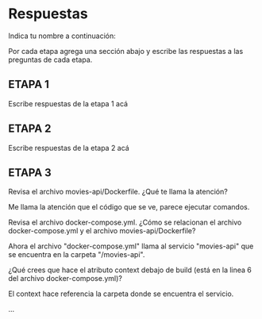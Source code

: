 # Respuestas

Indica tu nombre a continuación: 

Por cada etapa agrega una sección abajo y escribe las respuestas a las preguntas de cada etapa.

## ETAPA 1

Escribe respuestas de la etapa 1 acá

## ETAPA 2

Escribe respuestas de la etapa 2 acá

## ETAPA 3

Revisa el archivo movies-api/Dockerfile. ¿Qué te llama la atención?

Me llama la atención que el código que se ve, parece ejecutar comandos.

Revisa el archivo docker-compose.yml. ¿Cómo se relacionan el archivo docker-compose.yml y el archivo movies-api/Dockerfile?

Ahora el archivo "docker-compose.yml" llama al servicio "movies-api" que se encuentra en la carpeta "/movies-api".

¿Qué crees que hace el atributo context debajo de build (está en la linea 6 del archivo docker-compose.yml)?

El context hace referencia la carpeta donde se encuentra el servicio.


...